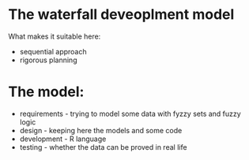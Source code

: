# The waterfall deveoplment model

What makes it suitable here:

* sequential approach
* rigorous planning
    

# The model:

* requirements - trying to model some data with fyzzy sets and fuzzy logic
* design - keeping here the models and some code
* development - R language
* testing - whether the data can be proved in real life
